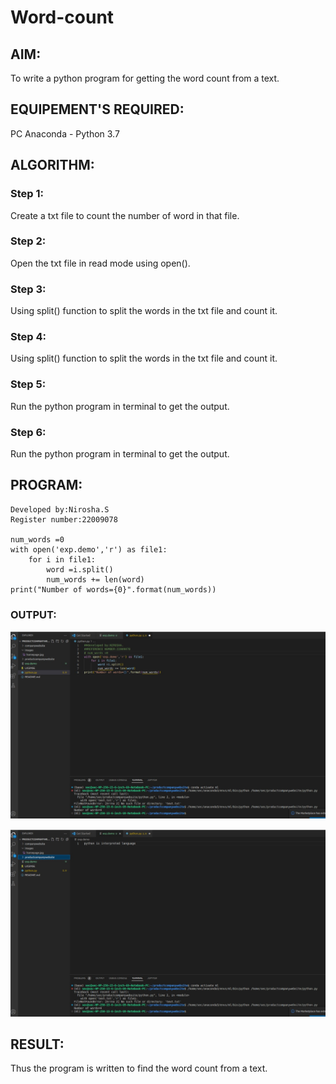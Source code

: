 # Word-count
## AIM:
To write a python program for getting the word count from a text.
## EQUIPEMENT'S REQUIRED: 
PC
Anaconda - Python 3.7
## ALGORITHM: 
### Step 1:
Create a txt file to count the number of word in that file.

### Step 2: 
 Open the txt file in read mode using open().

### Step 3: 
Using split() function to split the words in the txt file and count it.

### Step 4:  
Using split() function to split the words in the txt file and count it.

### Step 5: 
Run the python program in terminal to get the output.

### Step 6:
Run the python program in terminal to get the output.








## PROGRAM:
```
Developed by:Nirosha.S
Register number:22009078

num_words =0
with open('exp.demo','r') as file1:
    for i in file1:
        word =i.split()
        num_words += len(word)
print("Number of words={0}".format(num_words))
```

### OUTPUT:
![](n1.jpg)

![](n2.jpg)

## RESULT:
Thus the program is written to find the word count from a text.
